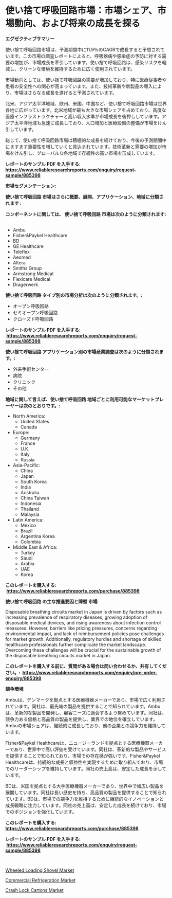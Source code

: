 <p><h1>使い捨て呼吸回路市場：市場シェア、市場動向、および将来の成長を探る</h1></p><p><strong>エグゼクティブサマリー</strong></p>
<p><p>使い捨て呼吸回路市場は、予測期間中に11.9％のCAGRで成長すると予想されています。この市場の調査レポートによると、呼吸器病や感染症の予防に対する需要の増加が、市場成長を牽引しています。使い捨て呼吸回路は、感染リスクを軽減し、クリーンな環境を維持するために広く使用されています。</p><p>市場動向としては、使い捨て呼吸回路の需要が増加しており、特に医療従事者や患者の安全性への関心が高まっています。また、技術革新や新製品の導入により、市場はさらなる成長を遂げると予測されています。</p><p>北米、アジア太平洋地域、欧州、米国、中国など、使い捨て呼吸回路市場は世界各地に広がっています。北米地域が最も大きな市場シェアを占めており、高度な医療インフラストラクチャーと高い収入水準が市場成長を後押ししています。アジア太平洋地域も急速に成長しており、人口増加と医療設備の整備が市場をけん引しています。</p><p>総じて、使い捨て呼吸回路市場は積極的な成長を続けており、今後の予測期間中にますます重要性を増していくと見込まれています。技術革新と需要の増加が市場をけん引し、グローバルな各地域で存続性の高い市場を形成しています。</p></p>
<p><strong>レポートのサンプル PDF を入手する: <a href="https://www.reliableresearchreports.com/enquiry/request-sample/885398">https://www.reliableresearchreports.com/enquiry/request-sample/885398</a></strong></p>
<p><strong>市場セグメンテーション:</strong></p>
<p><strong> 使い捨て呼吸回路 市場はさらに概要、展開、アプリケーション、地域に分類されます :</strong></p>
<p><strong>コンポーネントに関しては、 使い捨て呼吸回路 市場は次のように分類されます: &nbsp;</strong></p>
<p><ul><li>Ambu</li><li>Fisher&Paykel Healthcare</li><li>BD</li><li>GE Healthcare</li><li>Teleflex</li><li>Aeomed</li><li>Altera</li><li>Smiths Group</li><li>Armstrong Medical</li><li>Flexicare Medical</li><li>Dragerwerk</li></ul></p>
<p><strong> 使い捨て呼吸回路 タイプ別の市場分析は次のように分類されます。:</strong></p>
<p><ul><li>オープン呼吸回路</li><li>セミオープン呼吸回路</li><li>クローズド呼吸回路</li></ul></p>
<p><strong>レポートのサンプル PDF を入手する: &nbsp;<a href="https://www.reliableresearchreports.com/enquiry/request-sample/885398">https://www.reliableresearchreports.com/enquiry/request-sample/885398</a></strong></p>
<p><strong> 使い捨て呼吸回路 アプリケーション別の市場産業調査は次のように分類されます。:</strong></p>
<p><ul><li>外来手術センター</li><li>病院</li><li>クリニック</li><li>その他</li></ul></p>
<p><strong>地域に関して言えば、使い捨て呼吸回路 地域ごとに利用可能なマーケットプレーヤーは次のとおりです。:</strong></p>
<p><ul>
    <li>
        North America:
        <ul>
            <li>United States</li>
            <li>Canada</li>
        </ul>
    </li>
    <li>
        Europe:
        <ul>
            <li>Germany</li>
            <li>France</li>
            <li>U.K.</li>
            <li>Italy</li>
            <li>Russia</li>
        </ul>
    </li>
    <li>
        Asia-Pacific:
        <ul>
            <li>China</li>
            <li>Japan</li>
            <li>South Korea</li>
            <li>India</li>
            <li>Australia</li>
            <li>China Taiwan</li>
            <li>Indonesia</li>
            <li>Thailand</li>
            <li>Malaysia</li>
        </ul>
    </li>
    <li>
        Latin America:
        <ul>
            <li>Mexico</li>
            <li>Brazil</li>
            <li>Argentina Korea</li>
            <li>Colombia</li>
        </ul>
    </li>
    <li>
        Middle East & Africa:
        <ul>
            <li>Turkey</li>
            <li>Saudi</li>
            <li>Arabia</li>
            <li>UAE</li>
            <li>Korea</li>
        </ul>
    </li>
    </ul></p>
<p><strong>このレポートを購入する: &nbsp;<a href="https://www.reliableresearchreports.com/purchase/885398">https://www.reliableresearchreports.com/purchase/885398</a></strong></p>
<p><strong>使い捨て呼吸回路 の主な推進要因と障壁 市場</strong></p>
<p><p>Disposable breathing circuits market in Japan is driven by factors such as increasing prevalence of respiratory diseases, growing adoption of disposable medical devices, and rising awareness about infection control measures. However, barriers like pricing pressures, concerns regarding environmental impact, and lack of reimbursement policies pose challenges for market growth. Additionally, regulatory hurdles and shortage of skilled healthcare professionals further complicate the market landscape. Overcoming these challenges will be crucial for the sustainable growth of the disposable breathing circuits market in Japan.</p></p>
<p><strong>このレポートを購入する前に、質問がある場合は問い合わせるか、共有してください。:&nbsp; <a href="https://www.reliableresearchreports.com/enquiry/pre-order-enquiry/885398">https://www.reliableresearchreports.com/enquiry/pre-order-enquiry/885398</a></strong></p>
<p><strong>競争環境</strong></p>
<p><p>Ambuは、デンマークを拠点とする医療機器メーカーであり、市場で広く利用されています。同社は、最先端の製品を提供することで知られています。Ambuは、革新的な製品を開発し、顧客ニーズに適合するよう努めています。同社は、競争力ある価格と高品質の製品を提供し、業界での地位を確立しています。Ambuの市場シェアは、継続的に成長しており、他の企業との競争力を維持しています。</p><p>Fisher&Paykel Healthcareは、ニュージーランドを拠点とする医療機器メーカーであり、世界中で高い評価を受けています。同社は、革新的な製品やサービスを提供することで知られており、市場での存在感が強いです。Fisher&Paykel Healthcareは、持続的な成長と収益性を実現するために取り組んでおり、市場でのリーダーシップを維持しています。同社の売上高は、安定した成長を示しています。</p><p>BDは、米国を拠点とする大手医療機器メーカーであり、世界中で幅広い製品を展開しています。同社は長い歴史を持ち、高品質の製品を提供することで知られています。BDは、市場での競争力を維持するために継続的なイノベーションと成長戦略に注力しています。同社の売上高は、安定した成長を続けており、市場でのポジションを強化しています。</p></p>
<p><strong>このレポートを購入する: &nbsp; <a href="https://www.reliableresearchreports.com/purchase/885398">https://www.reliableresearchreports.com/purchase/885398</a></strong></p>
<p><strong>レポートのサンプル PDF を入手する: &nbsp;<a href="https://www.reliableresearchreports.com/enquiry/request-sample/885398">https://www.reliableresearchreports.com/enquiry/request-sample/885398</a></strong><strong></strong></p>
<p>&nbsp;</p>
<p><p><a href="https://view.publitas.com/reportprime-1/wheeled-loading-shovel-market-size-furnishes-valuable-information-encompassing-market-share-market-trends-and-projections-spanning-from-2024-to-2031/">Wheeled Loading Shovel Market</a></p><p><a href="https://view.publitas.com/reportprime-1/commercial-refrigeration-market-size-market-trends-and-growth-outlook-forecasted-for-period-from-2024-to-2031/">Commercial Refrigeration Market</a></p><p><a href="https://github.com/nicholepatriciadoylenwnrjr0/Market-Research-Report-List-1/blob/main/crash-lock-cartons-market.md">Crash Lock Cartons Market</a></p></p>